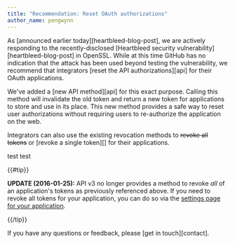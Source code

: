 ```yaml
---
title: "Recommendation: Reset OAuth authorizations"
author_name: pengwynn
---
```


As [announced earlier today][heartbleed-blog-post], we are actively responding
to the recently-disclosed [Heartbleed security
vulnerability][heartbleed-blog-post] in OpenSSL. While at this time GitHub has
no indication that the attack has been used beyond testing the vulnerability, we
recommend that integrators [reset the API authorizations][api] for their OAuth
applications.

We've added a [new API method][api] for this exact purpose. Calling this method
will invalidate the old token and return a new token for applications to store
and use in its place. This new method provides a safe way to reset user
authorizations without requiring users to re-authorize the application on the
web.

Integrators can also use the existing revocation methods to ~~revoke all
tokens~~ or [revoke a single token][] for their applications.

test test

{{#tip}}

**UPDATE (2016-01-25):** API v3 no longer provides a method to revoke <em>all</em> of an application's tokens as previously referenced above. If you need to revoke all tokens for your application, you can do so via the <a href="https://github.com/settings/developers">settings page for your application</a>.

{{/tip}}

If you have any questions or feedback, please [get in touch][contact].

